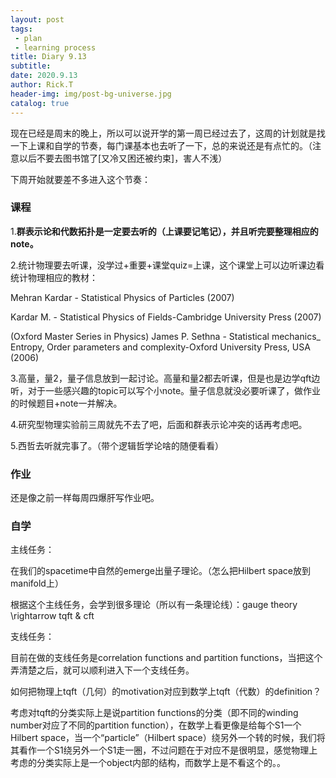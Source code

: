```yaml
---
layout: post
tags: 
 - plan
 - learning process
title: Diary 9.13
subtitle: 
date: 2020.9.13
author: Rick.T
header-img: img/post-bg-universe.jpg
catalog: true
---
```


现在已经是周末的晚上，所以可以说开学的第一周已经过去了，这周的计划就是找一下上课和自学的节奏，每门课基本也去听了一下，总的来说还是有点忙的。（注意以后不要去图书馆了[又冷又困还被约束]，害人不浅）

下周开始就要差不多进入这个节奏：

### 课程

1.**群表示论和代数拓扑是一定要去听的（上课要记笔记），并且听完要整理相应的note。**

2.统计物理要去听课，没学过+重要+课堂quiz=上课，这个课堂上可以边听课边看统计物理相应的教材：

Mehran Kardar - Statistical Physics of Particles (2007)

Kardar M. - Statistical Physics of Fields-Cambridge University Press (2007)

(Oxford Master Series in Physics) James P. Sethna - Statistical mechanics_ Entropy, Order parameters and complexity-Oxford University Press, USA (2006)

3.高量，量2，量子信息放到一起讨论。高量和量2都去听课，但是也是边学qft边听，对于一些感兴趣的topic可以写个小note。量子信息就没必要听课了，做作业的时候题目+note一并解决。

4.研究型物理实验前三周就先不去了吧，后面和群表示论冲突的话再考虑吧。

5.西哲去听就完事了。（带个逻辑哲学论啥的随便看看）

### 作业

还是像之前一样每周四爆肝写作业吧。

### 自学

主线任务：

在我们的spacetime中自然的emerge出量子理论。（怎么把Hilbert space放到manifold上）

根据这个主线任务，会学到很多理论（所以有一条理论线）：gauge theory \rightarrow tqft & cft

支线任务：

目前在做的支线任务是correlation functions and partition functions，当把这个弄清楚之后，就可以顺利进入下一个支线任务。

如何把物理上tqft（几何）的motivation对应到数学上tqft（代数）的definition？

考虑对tqft的分类实际上是说partition functions的分类（即不同的winding number对应了不同的partition function），在数学上看更像是给每个S1一个Hilbert space，当一个“particle”（Hilbert space）绕另外一个转的时候，我们将其看作一个S1绕另外一个S1走一圈，不过问题在于对应不是很明显，感觉物理上考虑的分类实际上是一个object内部的结构，而数学上是不看这个的。。


